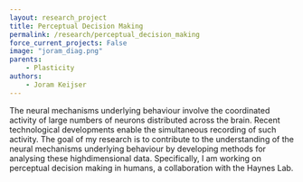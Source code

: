 ```yaml
---
layout: research_project
title: Perceptual Decision Making
permalink: /research/perceptual_decision_making
force_current_projects: False
image: "joram_diag.png"
parents:
    - Plasticity
authors:
    - Joram Keijser
---
```

The  neural  mechanisms  underlying  behaviour  involve  the  coordinated  activity  of  large  numbers  of  neurons  distributed  across  the  brain.  Recent  technological  developments  enable  the  simultaneous  recording  of  such  activity.  The  goal  of  my  research  is  to  contribute  to  the  understanding  of  the  neural  mechanisms  underlying  behaviour  by  developing  methods  for  analysing  these  highdimensional  data.    Specifically,  I  am  working  on  perceptual  decision  making  in  humans,  a  collaboration  with  the  Haynes  Lab.
